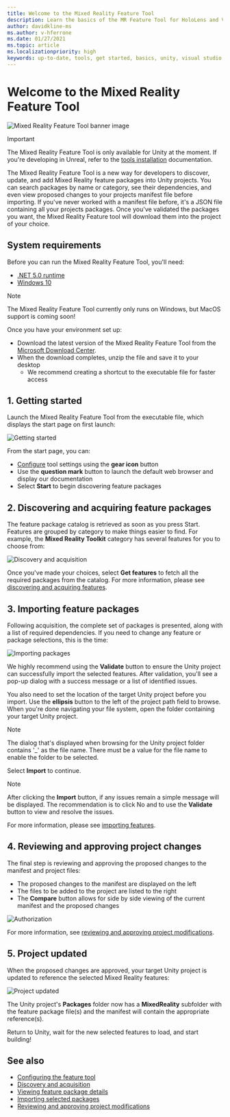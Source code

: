 ```yaml
---
title: Welcome to the Mixed Reality Feature Tool
description: Learn the basics of the MR Feature Tool for HoloLens and VR development.
author: davidkline-ms
ms.author: v-hferrone
ms.date: 01/27/2021
ms.topic: article
ms.localizationpriority: high
keywords: up-to-date, tools, get started, basics, unity, visual studio, toolkit, mixed reality headset, windows mixed reality headset, virtual reality headset, installation, Windows, HoloLens, emulator, unreal, openxr
---
```


# Welcome to the Mixed Reality Feature Tool

![Mixed Reality Feature Tool banner image](images/feature-tool-banner.png)

> [!IMPORTANT]
> The Mixed Reality Feature Tool is only available for Unity at the moment. If you're developing in Unreal, refer to the [tools installation](../install-the-tools.md) documentation.

The Mixed Reality Feature Tool is a new way for developers to discover, update, and add Mixed Reality feature packages into Unity projects. You can search packages by name or category, see their dependencies, and even view proposed changes to your projects manifest file before importing. If you've never worked with a manifest file before, it's a JSON file containing all your projects packages. Once you've validated the packages you want, the Mixed Reality Feature tool will download them into the project of your choice.

## System requirements

Before you can run the Mixed Reality Feature Tool, you'll need:

* [.NET 5.0 runtime](https://dotnet.microsoft.com/download/dotnet/5.0)
* [Windows 10](https://www.microsoft.com/software-download/windows10ISO)

> [!NOTE]
> The Mixed Reality Feature Tool currently only runs on Windows, but MacOS support is coming soon!

Once you have your environment set up:

* Download the latest version of the Mixed Reality Feature Tool from the [Microsoft Download Center](https://aka.ms/MRFeatureTool).
* When the download completes, unzip the file and save it to your desktop
    * We recommend creating a shortcut to the executable file for faster access

## 1. Getting started

Launch the Mixed Reality Feature Tool from the executable file, which displays the start page on first launch:

![Getting started](images/FeatureToolStart.png)

From the start page, you can:

* [Configure](configuring-feature-tool.md) tool settings using the **gear icon** button
* Use the **question mark** button to launch the default web browser and display our documentation
* Select **Start** to begin discovering feature packages

## 2. Discovering and acquiring feature packages

The feature package catalog is retrieved as soon as you press Start. Features are grouped by category to make things easier to find. For example, the **Mixed Reality Toolkit** category has several features for you to choose from:

![Discovery and acquisition](images/FeatureToolDiscovery.png)

Once you've made your choices, select **Get features** to fetch all the required packages from the catalog. For more information, please see [discovering and acquiring features](discovering-features.md).

## 3. Importing feature packages

Following acquisition, the complete set of packages is presented, along with a list of required dependencies. If you need to change any feature or package selections, this is the time:

![Importing packages](images/FeatureToolImport.png)

We highly recommend using the **Validate** button to ensure the Unity project can successfully import the selected features. After validation, you'll see a pop-up dialog with a success message or a list of identified issues.

You also need to set the location of the target Unity project before you import. Use the **ellipsis** button to the left of the project path field to browse. When you're done navigating your file system, open the folder containing your target Unity project.

> [!NOTE]
> The dialog that's displayed when browsing for the Unity project folder contains '_' as the file name. There must be a value for the file name to enable the folder to be selected.

Select **Import** to continue.

> [!NOTE]
> After clicking the **Import** button, if any issues remain a simple message will be displayed. The recommendation is to click No and to use the **Validate** button to view and resolve the issues.

For more information, please see [importing features](importing-features.md).

## 4. Reviewing and approving project changes

The final step is reviewing and approving the proposed changes to the manifest and project files:

* The proposed changes to the manifest are displayed on the left
* The files to be added to the project are listed to the right
* The **Compare** button allows for side by side viewing of the current manifest and the proposed changes

![Authorization](images/FeatureToolApprovalRequest.png)

For more information, see [reviewing and approving project modifications](reviewing-changes.md).

## 5. Project updated

When the proposed changes are approved, your target Unity project is updated to reference the selected Mixed Reality features:

![Project updated](images/FeatureToolProjectUpdated.png)

The Unity project's **Packages** folder now has a **MixedReality** subfolder with the feature package file(s) and the manifest will contain the appropriate reference(s).

Return to Unity, wait for the new selected features to load, and start building!

## See also

- [Configuring the feature tool](configuring-feature-tool.md)
- [Discovery and acquisition](discovering-features.md)
- [Viewing feature package details](viewing-package-details.md)
- [Importing selected packages](importing-features.md)
- [Reviewing and approving project modifications](reviewing-changes.md)
